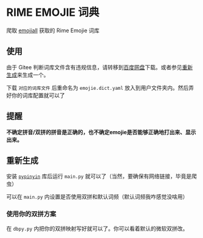 # RIME EMOJIE 词典

爬取 [emojiall]([www.emojiall.com](https://www.emojiall.com/zh-hans)) 获取的 Rime Emojie 词库

## 使用

由于 Gitee 判断词库文件含有违规信息，请转移到[百度网盘](https://pan.baidu.com/s/1Sip2bFi-3bmc5y9Bo7M2xQ?pwd=8shk)下载。或者参见[重新生成](#重新生成)来生成一个。

下载 `对应的词库文件` 后重命名为 `emojie.dict.yaml` 放入到用户文件夹内。然后弄好你的词库配置就可以了

## 提醒

**不确定拼音/双拼的拼音是正确的，也不确定emojie是否能够正确地打出来、显示出来。**

## 重新生成

安装 [`pypinyin`](https://github.com/mozillazg/python-pinyin) 库后运行 `main.py` 就可以了（当然，要确保有网络链接，毕竟是爬虫）

可以在 `main.py` 内设置是否使用双拼和默认词频（默认词频我咋感觉没啥用）

### 使用你的双拼方案

在 `dbpy.py` 内把你的双拼映射写好就可以了。你可以看着默认的微软双拼改。
